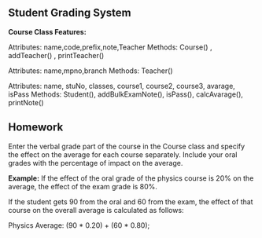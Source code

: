 ## Student Grading System

**Course Class Features:**

Attributes: name,code,prefix,note,Teacher
Methods: Course() , addTeacher() , printTeacher()


Attributes: name,mpno,branch
Methods: Teacher()


Attributes: name, stuNo, classes, course1, course2, course3, avarage, isPass
Methods: Student(), addBulkExamNote(), isPass(), calcAvarage(), printNote()

## Homework

Enter the verbal grade part of the course in the Course class and specify the effect on the average for each course separately. Include your oral grades with the percentage of impact on the average.

**Example:** If the effect of the oral grade of the physics course is 20% on the average, the effect of the exam grade is 80%.

If the student gets 90 from the oral and 60 from the exam, the effect of that course on the overall average is calculated as follows:

Physics Average: (90 * 0.20) + (60 * 0.80);
